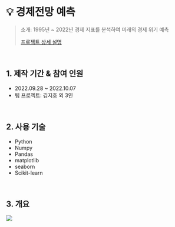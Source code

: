# :bulb: 경제전망 예측
> 소개: 1995년 ~ 2022년 경제 지표를 분석하여 미래의 경제 위기 예측
> 
> [프로젝트 상세 설명](https://github.com/jh00000/Project_Portfolio/blob/main/1st_Project/%EA%B2%BD%EC%A0%9C%EC%A0%84%EB%A7%9D_%EC%98%88%EC%B8%A1.ipynb)

</br>

## 1. 제작 기간 & 참여 인원
- 2022.09.28 ~ 2022.10.07
- 팀 프로젝트: 김지호 외 3인

</br>

## 2. 사용 기술
- Python
- Numpy
- Pandas
- matplotlib
- seaborn
- Scikit-learn

</br>

## 3. 개요
![](https://user-images.githubusercontent.com/111859093/219286521-a0bb5da1-dea6-490c-84df-142f218093e4.JPG)
